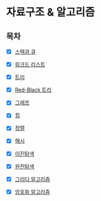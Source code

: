 # 자료구조 & 알고리즘

## 목차

* [x] [스택과 큐](https://github.com/jhy0285/CS-ALL-IN-ONE/blob/main/Algorithm/algorithm_stack_and_queue.md)

* [x] [링크드 리스트](https://github.com/jhy0285/CS-ALL-IN-ONE/blob/main/Algorithm/algorithm_linkedlist.md)

* [x] [트리](https://github.com/jhy0285/CS-ALL-IN-ONE/blob/main/Algorithm/algorithm_tree.md)

* [x] [Red-Black 트리](https://github.com/jhy0285/CS-ALL-IN-ONE/blob/main/Algorithm/algorithm_red_black_tree.md)

* [x] [그래프](https://github.com/jhy0285/CS-ALL-IN-ONE/blob/main/Algorithm/algorithm_graph.md)

* [x] [힙](https://github.com/jhy0285/CS-ALL-IN-ONE/blob/main/Algorithm/algorithm_heap.md)

* [x] [정렬](https://github.com/jhy0285/CS-ALL-IN-ONE/blob/main/Algorithm/algorithm_sort.md)

* [x] [해시](https://github.com/jhy0285/CS-ALL-IN-ONE/blob/main/Algorithm/algorithm_hash.md)

* [x] [이진탐색](https://github.com/jhy0285/CS-ALL-IN-ONE/blob/main/Algorithm/algorithm_binary_search.md)

* [x] [완전탐색](https://github.com/jhy0285/CS-ALL-IN-ONE/blob/main/Algorithm/algorithm_brute_force_search.md)

* [x] [그리디 알고리즘](https://github.com/jhy0285/CS-ALL-IN-ONE/blob/main/Algorithm/algorithm_greedy.md)

* [x] [암호화 알고리즘](https://github.com/jhy0285/CS-ALL-IN-ONE/blob/main/Algorithm/algorithm_cryptography.md)

